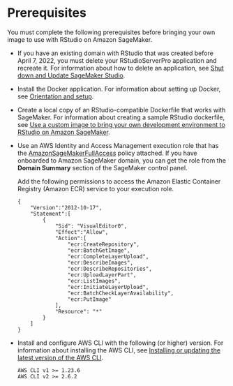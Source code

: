 # Prerequisites<a name="rstudio-byoi-prerequisites"></a>

You must complete the following prerequisites before bringing your own image to use with RStudio on Amazon SageMaker\. 
+ If you have an existing domain with RStudio that was created before April 7, 2022, you must delete your RStudioServerPro application and recreate it\. For information about how to delete an application, see [Shut down and Update SageMaker Studio](studio-tasks-update-studio.md)\.
+ Install the Docker application\. For information about setting up Docker, see [Orientation and setup](https://docs.docker.com/get-started/)\.
+ Create a local copy of an RStudio\-compatible Dockerfile that works with SageMaker\. For information about creating a sample RStudio dockerfile, see [Use a custom image to bring your own development environment to RStudio on Amazon SageMaker](http://aws.amazon.com/blogs/machine-learning/use-a-custom-image-to-bring-your-own-development-environment-to-rstudio-on-amazon-sagemaker/)\.
+ Use an AWS Identity and Access Management execution role that has the [AmazonSageMakerFullAccess](https://console.aws.amazon.com/iam/home?#/policies/arn:aws:iam::aws:policy/AmazonSageMakerFullAccess) policy attached\. If you have onboarded to Amazon SageMaker domain, you can get the role from the **Domain Summary** section of the SageMaker control panel\.

  Add the following permissions to access the Amazon Elastic Container Registry \(Amazon ECR\) service to your execution role\.

  ```
  { 
      "Version":"2012-10-17", 
      "Statement":[ 
          {
              "Sid": "VisualEditor0",
              "Effect":"Allow", 
              "Action":[ 
                  "ecr:CreateRepository", 
                  "ecr:BatchGetImage", 
                  "ecr:CompleteLayerUpload", 
                  "ecr:DescribeImages", 
                  "ecr:DescribeRepositories", 
                  "ecr:UploadLayerPart", 
                  "ecr:ListImages", 
                  "ecr:InitiateLayerUpload", 
                  "ecr:BatchCheckLayerAvailability", 
                  "ecr:PutImage" 
              ], 
              "Resource": "*" 
          }
      ]
  }
  ```
+ Install and configure AWS CLI with the following \(or higher\) version\. For information about installing the AWS CLI, see [Installing or updating the latest version of the AWS CLI](https://docs.aws.amazon.com/cli/latest/userguide/getting-started-install.html)\.

  ```
  AWS CLI v1 >= 1.23.6
  AWS CLI v2 >= 2.6.2
  ```